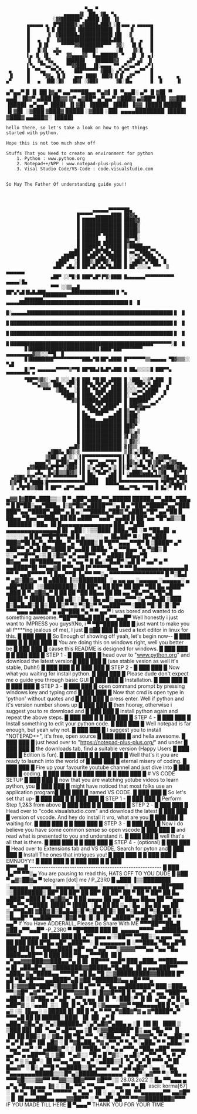                                   ▀▄▄ ▀
                          ▄▄▄▄▄▄▓▌ ▐██▄ ▓█▄ ▀▄
                      ░▓▓███████▀ ▄████▌▐██▌ ▐▓
            ▄▄▄▄▄▄ ▄  █▀██████▓░▄▓█████▄███▓ ░█▌▄▄▄ ▄ ▄▄▄▄▄▄
            █      ▐▌▐▌▐██████▌▐████████████▌ █▌   ▐▌      █
            █       ▓  ▓███████▄████████████▌▐██   ▓       █
            █   ▄  ▐▌  ▐▓███████████████████▄███   ▐▌  ▄   █
            █   ▐▌▐█     ▀▀▀▀▀▓▓█████████▀▀▀  ▓▓░   █▌▐▌   █
            █   █░▓▌  ▄▓▄        █████░       ░█▌   ▐▓░█   █
            ▌▄ ▐▌ ▐█   ▀   ▓▓▄▄▄▄▓▓  █▄▄██████▌ ▀   █▌ ▐▌ ▄▐
            ▐▌  ▓▄ ▀▓▄     ███████    ███████▓▓   ▄▓▀ ▄▓  ▐▌
            ▌▀▄  ▀▀▄▄░▀▄   ▀▀▓▓███▌  ▐█░▄▄▄▄ ▀▀ ▄▀░▄▄▀▀  ▄▀▐
     ▄      █  ▀▀▄▄  ▀▀▄▀▄    ███▀▀▀▀▀▀ ▓███░ ▄▀▄▀▀  ▄▄▀▀  █
     ▐▌     █     ▀▓▓▄ ▐▌▐▌   ▄▄▄ ▐███▌ ▐██▓▌▐▌▐▌ ▄▓▀      █  ▄      ▄
    ▄▀      █   ▄  ▐██▌░█▓   ▐█▓▌ ░▓██▓       ▓█░▐█▄       █  ▐▌     ▐▌
  ▄▀▄▄▀     █   ▐▌ ██▐▓▄▀           ▄▄▀▀▀██▄▄  ▀▄▓▌▐▌      ▀▄▄█░    ▄▀
 ▐▌▓█▌      ▀ ▄▄█░▐█▓▀           ▄███     ██▓▓    ▓▀     ▄▓██▀    ▄▀▄▄▀
 ▓███▓     ▄▓██▀  ██▌           ▓▓██▌    ▐████▌ ▄▀▄▄▀   ▐███▌    ▐▌▓█▌
 ▐████▌   ▐███▌  ▐▓▓           ▐████     █████ ▐▌▓█▌    ░▓███    ▓███▓
  █████   ░▓███ ░██▌    ▄▄▄▄████████    ▐████▌ ▓███▓    ▄▄███▓░  ▐████▌
  
	hello there, so let's take a look on how to get things 
	started with python.
	
	Hope this is not too much show off
	
	Stuffs That you Need to create an environment for python
		1. Python : www.python.org
		2. Notepad++/NPP : www.notepad-plus-plus.org
		3. Visal Studio Code/VS-Code : code.visualstudio.com
	
	
	So May The Father Of understanding guide you!!
	
	
	

                                     ▄▄▄▄▄▄▀▀▀▀▀▀██▄
                               █▀▀▀▀▀ ▄▄▄▄▄▄████ ██▓▓▄
                               █ ███████████████ ████▓▓
                               █ ███████████████ █████▒
                               █ ███████████████ █████▒
                               █ ██████▀ ▀██████ █████░
                               █ ██████▄ ▄██████ █▓▄▄▀░
                               █ ██████▀▄▀██████ █▒█████▄▄▄
                            ▄▄██ ███▀▄██▀██▄▀███ █ ▄▄▀▀███▄▀▀▄
                         ▄████▀█ ██▄██▀▄█▄▀█████ █ ░░▀▓▄▀███▄ ▀▄
                       ▄███▀  ░█ ███▒░██▀█▓░▀███ █ ░▄██▓▀▄▀███  █
                      ▄██▀ ▄█▄░█ ██▀▄█▀▄█▄▀█▄███ █ ██▀░░░░▄ ▀▀▀  ▒  ▄▄▄▄▄▄▄
                     ▄██▀ ░░▀█░█ ███▀▄█▀▐▀▓░████ █▄▄▄▄▄▄▄▀▀▀▀▀▀▀▀▀▀▀ ▄▄▄▄▄░█▄
                     ▀▀▀ ░░▒▒▄▄█ ██▀▄▀▄█▐█▄█▄███▄▄▄▄▄▄▄▄▄▄████████████████▌█ ▀▄
           ▄▄▄▄▄▄▄▀▀▀▀▀▀▀▀▀ ▄▄▄▄▄█████████████████████████████████████████▌█  █
           █░▄▄▄▄▄▄███████████████████████████████████████████████████████▌█  █
           █▐█████████████████████████████████████████████████████████████▌█  █
           █▐█████████████████████████████████████████████████████████████▌█  █
           █▐██████████████████████████████████████████████████████▀▀▀▀▀▀▀░█  █
           █▐██████████████████████████▌████▀███▀▀▀▀▀▀▀▀ ▄▄▄▄▄▄▄▄▄▄▓▒▒░░░▀▀█  █
           █▐█████████▀▀▀▀▀▀▀▀▀▀▀███▄▀█▌██▀▄████ █▀▀▀▀▀▀▀▒▒▄▄▄▄▄▄ ▀█▓▒▒▒░░  ▀▄█
           █░▀▀ ▄▄▄▄▄▄▄▀▀▀▀▀▒▀▀█ ██▀██▄▌█▄█▀▄███ █ ██▄░░░░░█ ███▀▀▄ ▀▀▀▀▀▀▀▀▀ ▀
           ▀██▀▀▒▓▒░ ▄▄▓ ░░░▄█░█ ███ ▀█▌██ ▄████ █ ░███▄░░▒▀▄███  █
              ▀▀▄▒▒▒░ ███▄ ▀█▀░█ ██▀█▄▀█▀▄█▀▄███ █░░░▀██▀▄▀▄███  ▄▀
                  ▀▀▀  ▒███▄  ░█ ███ ▀█▄██ ▄████ █░░░░▄▄▀▄████  ▄▀
                         ▀████ █ ████▄▀█▀▄██████ █░ ▀▀▄▄████▀  ▄▀
                           ▀▀▓▒█ ██████▄████████ █ ███████▀  ▄▀
                               █ ▀███▄▀█▀▄████▀  █ ███▓▓▄▄▄▀▀
                               █ ▄ ▀███▄███▀▀ ▄█ █▒▄▄▀▒▀▀
                               █ ██▄  ▀▀▀  ▄▄███ █▒███░
                               █ █████▄▄▄███████ █▒██▓░
                               █ ███████████████ ███▓▀
                               █ ███████████████ ██▒░▄▒
                               █ ███████████████ ▓▌▐▓▓░
                               █ ███████████████ ▒ █▓▒░
                            ▄▄█▓ ███████████████ ▓▐▓▒▒ ▄▄▄
                    ▄▓██▓▄ █▓▒░▒ ▀▀▀▀▀▀▀▀▀▀▀▀▀▀▀ ▒▐▓░▄░▓██▓▄
                   ▒▓██▒ ▄█░▒░ ░▌█▀▀▀▀▀▀▀▀▀▀▀▀▀█▐ █▒ ░▀ █ ▀▓ ▄▓▓██▄
               ▄▄▄▄▀▓  █▀██▒▄▄█ ▌█ ▀█▀▀▄▄▄▀▀█▀ █▐ █▓▒▄░█ ▀█▌▒▓█▀░▄▒▓▓▄▄
            ▄▓▓████▓▄█▀█▀▀░▓██▓ ▌█ ▒░▄▀▀█▀▀▄░▒ █▐░█▀░▒▀▀█▄▀▐▒▀▄▓▓███▒▓██▄
            ▒  ▄█▄  █▄▒█▒▒▒█▓▓▒ ▌█ █▄░▀█▄█▀░▄█ █▐ ░▄███▓▄▄█▄▀▌▒▓█  ▀█▓▀ ▌
      ▄▓▓█▓▄▀▓▀░▄░▀▒▀ ▀▀▀▀▀▀▀▀▀  █ ███▄   ▄███ █  ▀▀▀▀▀▀▀▀▀▀▀▀▀▒▓█▄▄█▀██▓
     ▐▒▓▀█ ▀▄▀████░█▀▀▀▀▀▀▀▀▀▀▀▀▀▀▄████   ████▄▀▀▀▀▀▀▀▀▀▀▀▀▀▀█ ▀█▀▓█▄█▄▓▀
      ▒ ▄▀█▀█▒▒▓██ █ ██▀▀ ▄█▀▀▄▄██             ██▄▄▀▀█▄ ▀▀██ █ █▄░▀ █▀█ ▌
   ▄▓▓▐▓██▀▄███▒▒░ █ ▀ ▄██▀▄██▄▀▀▄█████   █████▄▀▀▄██▄▀██▄ ▀ █ █▀██▒▄▄▀███▄
  ▐▒▓▀█▓▀▄████▀▀░▄ █ ▄ ▀██▄▀████▀▄▄▀███   ███▀▄▄▀████▀▄██▀ ▄ █ ▄░▀▀████▄▀██▓
   ▀▄███▄▀█▀ ▄▄▀██ █ ██▄▄ ▀█▄▄▀▀███▄ ██   ██ ▄███▀▀▄▄█▀ ▄▄██ █ ██▀▄▄ ▀█▀▄▓▒▒█
   ▐██████ ░██▄ ▐█ █▄▄▄▄▄▄▄▄▄▄▄▄▄▄ ██▄▀   ▀▄██ ▄▄▄▄▄▄▄▄▄▄▄▄▄▄█ █▌ ▄██░ ░▒▒███▌
   ███▄▀█▌░■ ▀██▄█▌    ▄ ░░░░░▄  █ █▄▀▀█▀█▀▀▄█ █  ▄░░░░░ ▄    ▐█▄██▀ ■░▐█▀▄███
   ███▓▀█▌█▄▀▄ ▀▀██▄   ▀▄ ▀████▒ █ ▀█▀▀▄▄▄▀▀█▀ █ ▒████▀ ▄▀   ▄██▀▀ ▄▀▄█▐█▀▓███
   █▀▄▄██▐███▄ ▀ ▄ ▀▀█▄▄ ▀▄ ▀▓█▒ █ ▒░▄▀▀█▀▀▄░▒ █ ▒█▓▀ ▄▀ ▄▄█▀▀ ▄ ▀ ▄███▌██▄▄▀█
   █▓▄▄▀▀▐█▀████▄▄ ▀ ▄     ▀▄▄ ▀ █ █▄░▀█▄█▀░▄█ █ ▀ ▄▄▀     ▄ ▀ ▄▄████▀█▌▀▀▄▄▓█
   █▀▀▄▄█▐▀    ▀▀▀▀█▄▄ ▀      ▀▀ █▄▄▄▄▄▄▄▄▄▄▄▄▄█ ▀▀      ▀ ▄▄█▀▀▀▀    ▀▌█▄▄▀▀█
  ▐▄▀▀  ▀▀▒▄                     ▀▀▀▀▀▀▀▀▀▀▀▀▀▀▀                        █ ▀▒█▄▌
  ▀ ▄▓▒██▓▄ ▀                                                           █ ▄████
  ▐▒▒███████▌  ░▄ ▄▄   ▄▄ ░▄▄▄▄▄  ░▄▄▄▄▄░                       ▄      ▄██▀███▌
  ░▒████████▒  ██ ██▀▄ ██ ██▀  ██ ██▀ ▀██                        █▄ ▄███▀ ▄███
  █ ▀▄▓█▓▄▀ █  ██ ██  ▀██ ██▄▄    ██   ██                      ▄▄ ▀█▄▀▀▄ ▀█▀▄█
  ▐███▌▀▐███▌  ██ ██  ▄█░ ░█▄     ░█▄ ▄█░                ▄▄▄▀▀▀   ▒▄▀▀█▄█▌▒███
   █▒█▄█▄█▒█   █▒ ██ █▒▀   ▀▒      ▀▒█▒▀                         ▀▄▄███▀▀▀░███
   ▀█░█░█░█▀                                            ▀▀▀▄▄▄ ▄████▀ ▄ ▄█▀███
  ▀▄  ▀ ▀ ▄▄▀   I was bored and wanted to do something awesome. ▀██▀▀██▄█  ███
   ▄▀▀▄▄█▀   Well honestly i just want to IMPRESS you guys!(No, i  ▀   ▀█▀████
   ███  █  just want to make you all f****ing jealous of me), I just    █  ▓██
   ███  █  used a text editor in linux for this.		        █  ███
   ███  █  So Enough of showing off yeah, let's begin now--  		█  ███
   ███  █ 								█  ███
   ███  █  You are doing this on windows right, well you better be 	█  ███
   ███  █  cause this README is designed for windows.                   █  ███
   ███  █  								█  ███
   ███  █  STEP 1 - 							█  ███
   ███  █  head over to "www.python.org" and download the latest version█  ███
   ███  █  (use stable vesion as well it's stable, Duhh!)               █  ███
   ███  █  								█  ███
   ███  █  STEP 2 - 							█  ███
   ███  █  Now what you waiting for install python.			█  ███
   ███  █  Please dude don't expect me o guide you through basic GUI 	█  ███
   ███  █  Installation.						█  ███
   ███  █  								█  ███
   ███  █  STEP 3 -							█  ███
   ███  █  open command prompt by pressing windows key and typing cmd   █  ███
   ███  █  Now that cmd is open type in 'python' without quotes and     █  ███
   ███  █  press enter. Well if python and it's version number shows up █  ███
   ███  █  then hooray, otherwise i suggest you to re download and 	█  ███
   ███  █  install python again and repeat the above steps.		█  ███
   ███  █  								█  ███
   ███  █  STEP 4 -							█  ███
   ███  █  Install something to edit your python code.			█  ███
   ███  █  Well notepad is far enough, but yeah why not.		█  ███
   ███  █  I suggest you to install "NOTEPAD++", it's free, open source █  ███
   ███  █  and hella awesome.						█  ███
   ███  █  just head over to "https://notepad-plus-plus.org/" and under █  ███
   ███  █  the downloads tab, find a suitable version (Happy Users 	█  ███
   ███  █  Edition is fun).						█  ███
   ███  █ 								█  ███
   ███  █  Well that's it you are ready to launch into the world of     █  ███
   ███  █  eternal misery of coding.					█  ███
   ███  █  Fire up your favourite youtube channel and just dive into 	█  ███
   ███  █  coding.							█  ███
   ███  █  								█  ███
   ███  █								█  ███
   ███  █  # VS CODE SETUP						█  ███
   ███  █  now that you are watching yotube videos to learn python, you █  ███
   ███  █  might have noticed that most folks use an application program█  ███
   ███  █  named VS CODE. 						█  ███
   ███  █  So let's set that up-					█  ███
   ███  █  								█  ███
   ███  █  STEP 1 -							█  ███
   ███  █  Perform Step 1,2&3 from above				█  ███
   ███  █  								█  ███
   ███  █  STEP 2 -							█  ███
   ███  █  Head over to "code.visualstudio.com" and download the latest █  ███
   ███  █  version of vscode. And hey do install it vro, what are you   █  ███
   ███  █  waiting for.							█  ███
   ███  █  								█  ███
   ███  █  STEP 3 -							█  ███
   ███  █  Now i do believe you have some common sense so open vscode 	█  ███
   ███  █  and read what is presented to you and understand it.		█  ███
   ███  █  well that's all that is there.				█  ███
   ███  █								█  ███
   ███  █  STEP 4 - (optional)						█  ███
   ███  █  Head over to Extensions tab and VS CODE, Search for pyton and█  ███
   ███  █  Install The ones that intrigues you!				█  ███
   ███  █  								█  ███
   ███  █  EMNJOYY!!							█  ███
   ███  █								█  ███
   ███  █  								█  ███ 		 
   █▀▀▄▄█    --------------------------------------------------------   █  ███
  ▐▄▀▀  ▀▀▒▄   You are pausing to read this, HATS OFF TO YOU DUDE       █  ▓██
  ▀ ▄▓▒██▓▄ ▀             telegram [dot] me  / P_Z3R0                   █ ▄███
  ▐▒▒███████▌  ░▄▄▄▄▄  ░▄▄▄▄▄  ░▄▄▄▄▄  ░▄▄▄▄▄  ░▄▄▄▄▄▄░ ░▄▄▄▄▄  ▄      ▄██▀███
  ░▒████████▒  ██▀  ██ ██▀  ██ ██▀  ██ ██▀  ██ ▀  ██  ▀ ██▀  ██  █▄ ▄███▀ ▄███
  █ ▀▄▓█▓▄▀ █  ██ ▄▄▄▄ ██ ▄▄▀  ██▄▄    ██▄▄       ██     ▀▀▄▄▄    ▀█▄▀▀▄ ▀████
  ▐███▌▀▐███▌  ░█▄  ██ ██  ▒▄  ░█▄     ░█▄        ██    ▄▄   ██   ▒▄▀▀█▄█▌▓██▓
   █▒█▄█▄█▒█    ▀▒█▄██ █▒   ██  ▀▒█▄██  ▀▒█▄██    █▒    ▒█▄▄█▀   ▀▄▄███▀▀▀░█▓█
   ▀█░█░█░█▀                                                   ▄████▀ ▄ ▄█▀▓██
  ▀▄  ▀ ▀ ▄▄▀  If You Have ADDERALL, Please Do Share With ME  ▀▀▀██▀▀██▄█  ▓██
   ▄▀▀▄▄█▀                                          -P_Z3R0        ▀   ▀█▀████
   ███  █▌                ▄▄▄▄▄▀▀▀▀ ▄▄█████▄▄ ▀▀▀▀▄▄▄▄▄                ▐█  ███
   ███  ██             ▄▀▀ ▄▄▄ ▄░▒██▀▀     ▀▀██▒░▄ ▄▄▄ ▀▀▄             ██  ███
   ███  █▀█▄        ▄█▀ ▄███▀▀░ █    ▄▄▄▄▄▄▄    █ ░▀▀███▄ ▀█▄        ▄█▀█  ███
   ███  █  ▀▀██▄▄████  ▄█▀   ▄▄▀ ▄▄▀▀▀▒▓▓▓▓▀▀▀▄▄ ▀▄▄   ▀█▄  ████▄▄██▀▀  █  ███
   ███  ▀█▄▄   ▀▀▀██  ▐█    █  ▄▀▄▄▓▓▓███▓▓███▄▄▀▄  █    █▌  ██▀▀▀   ▄▄█▀  ███
   ▄███▄  ▀▀███▄▄▄  ▄ █▌ ▄██▄█▀▄▒▒▓███████▓▓█████▄▀█▄██▄ ▐█ ▄  ▄▄▄███▀▀  ▄███▄
   ▓▄▀████▄▄   ▀▀▀█▀ ▄█  █▄ ▀█ ▒▒▓█████████▓▓█████ █▀ ▄█  ▀█▄▀█▀▀▀   ▄▄████▀▄█
   ▓██ ▀██████▓▄▄  ▄█▀    ▀▀▄ █▐▒▓▓▓██▀███▀▒█▓▓▓█▌█ ▄▀▀  ▀▄ ▀█▄ ▄▄███████▀ ███
   ▒███▄  ▀▀▒▓█▀ ▄▓▀     ▀▄▄▀ █ █▀▀▓▓▓█░█░█▓▓█▀▀█ █ ▀▄▄▀ ▄▀   ▄▄ ▀███▀▀  ▄██▀█
   ░ ▓▀██▄  ▄▀ ▄█▀ ▄▀▀▄   ▄▄ ▐█▐▌    ▀░███░▀    ▐▌█▌  ▄▀▀   ▄▀  █  ▀▄  ▄██▀▓ ░
     ░▄▄█▌ ▒░ ▐█▌  █   ▀▄▀  ▀█ ▒▓▄▄▄▄▓▓▀ ▀██▄▄▄▄██ █  ▀▄    ▒  ▀ ▄▒ ░▒ ▐█▄▄░ ░
    █████  █▌ ██    █ ▀▄  ▀  ▀▀▄▀▓██▓▀▓ ▄ ▓▀████▀▄▀      ▀▀▀▄█    ██▐█  █████░
     ███▌ ▐█ ▐█▌ ▄▀  █  ▄██▄▀▓█▄▀▄░▀▄▒██████▄▀░▄▀▄█▓▀▄██▄ ▄  ░█   ▐█▌█▌ ▐███ ▒
     ▒███ ██▌▐█▌ ▀▄▄▀  ▄█▀▀▄▄  ▒█  ▀▒▓▓██████▀  █▒  ▄▄ ▀█▄ ▀▀ ▐▌  ▐█▌██ ███▒ ▓
     ░ ▓█▄ ██ ▀█▄    ▀▀ ▄ ▀▒██▄▄▀  ▀ ▄▀▓▓▓▀▄ ▀  ▀▄▄██▒▀   ▀ ▄▀ █ ▄█▀▐█▌▄█▓ ░ █
        ▀▓█▄██▄ ▀▓ ▄▀▀▄▀ ▀▄  ▀░▄██▄    ▀ ▀    ▄██▄░▀   ▀▄▄▀ ▄▄▀ ░▀ ▄███▓▀░ ░▐█
            ▀▀██▄   ▀░ ▀▄  ▄▀▀▀▄ ▀██▄       ▄██▀  ▄▄▄▄  ▄▄▀▀ ▄   ▄██▀▀▓  ░ ▓█▌
               ▀ ▄▓░░    ▀█   ▄ █  ▀▓▒░ ▄ ▄█▒▀ ▄▀▀  ▄ ▀▄  ■ ▄▀ ▀▄ ▀   ▒  ▒▄█▀░
                ▐█ ▀▀▄▄    ▀▄▄ ▀ ▄▀  ░▄███▒▒▌ ▀▄   ▀▄▀ █ ▀▀▀ ▄▀ █▌    █▄▄▓▀  ░
                 █▒        ▄▀▀█  ▀▄▄████▒▒█▀▄▄▄▀    ▄▄▀        ▄█   ▄█▓▀ ░▄▄ ░
                  ▀█▄   ▀▄▄▄▄▄▄▄█████▒▒▒█▀▄▒█████▄▄▄▄▄▄▄▀   ▄▄█▀░▄▓▀▀       ▀░
                    ▀█▄ ▄  ▀▀▀▓█▒▒▒▓▓▀▀   ▀▀▓▓▒▒██▓▀▀▀    ▓█▀▀░▒  28.03.2o22 ░
                      █▄ ▀▀▄▄▄   ▄   ▄▀▄ ▀█▄▄   ▄▄▄      ▐▓  ░               ░
                       █▄     ▀▀▄ ▀▀▄▄▄ ▀▀  ▄▄▀▀   ▀▄    █▌ ascii: korma[67] ░
                ▄▀ ▀▄  ▐█        ▀▀▄▄  ▀▀▀▀▀   ▄ ▀▄▄▀   ▐█  ░               ▄░
                   ▄▀   █▌           ▀▀▄▄▄▄▄▄▀▀      ▄▄▓█▀                   ░
                  █    ▐█     ▄▄▄███▄▄         ▄▄▄▓▓██▀▀     ░
                   ▀▄▄█▀    ▄█▀▀    ▀▀▓▓███████▓▀▀▀ 
    IF YOU MADE TILL HERE   █
                            ▀▄▄▄▀  THANK YOU FOR YOUR TIME             							
	
